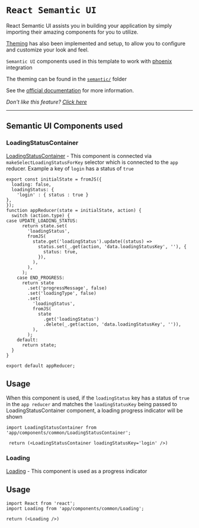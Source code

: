 # `React Semantic UI`
React Semantic UI assists you in building your application by simply
importing their amazing components for you to utilize.

[Theming](https://react.semantic-ui.com/theming)
has also been implemented and setup, to allow you to configure and customize your look and feel. 

`Semantic UI` components used in this template to work with [phoenix](./app/phoenix) integration

The theming can be found in the [`semantic/`](./semantic) folder
  
See the [official documentation](https://react.semantic-ui.com/usage) for more
information.


_Don't like this feature? [Click here](remove.md)_

---
## Semantic UI Components used
### LoadingStatusContainer

[LoadingStatusContainer](./app/components/common/LoadingStatusContainer) -
This component is connected via `makeSelectLoadingStatusForKey` selector which 
is connected to the `app` reducer. Example a key of `login` has a status of `true`
```JS
export const initialState = fromJS({
  loading: false,
  loadingStatus: {
    'login' : { status : true }  
},
});
function appReducer(state = initialState, action) {
  switch (action.type) {
case UPDATE_LOADING_STATUS:
      return state.set(
        'loadingStatus',
        fromJS(
          state.get('loadingStatus').update((status) =>
            status.set(_.get(action, 'data.loadingStatusKey', ''), {
              status: true,
            }),
          ),
        ),
      );
    case END_PROGRESS:
      return state
        .set('progressMessage', false)
        .set('loadingType', false)
        .set(
          'loadingStatus',
          fromJS(
            state
              .get('loadingStatus')
              .delete(_.get(action, 'data.loadingStatusKey', '')),
          ),
        );
    default:
      return state;
  }
}

export default appReducer;

````

## Usage
When this component is used, if the `loadingStatus` key has a status of `true` in the `app reducer` and matches the `loadingStatusKey` being passed to LoadingStatusContainer component,
a loading progress indicator will be shown
```JS
import LoadingStatusContainer from 'app/components/common/LoadingStatusContainer';

 return (<LoadingStatusContainer loadingStatusKey='login' />)

````

### Loading

[Loading](./app/components/common/Loading) - This component is used as a progress indicator

## Usage

```JS
import React from 'react';
import Loading from 'app/components/common/Loading';

return (<Loading />)

````


